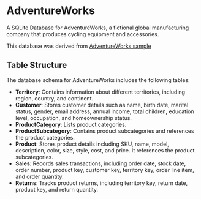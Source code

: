 # AdventureWorks

A SQLite Database for AdventureWorks, a fictional global manufacturing company that produces cycling equipment and accessories.

This database was derived from [AdventureWorks sample](https://github.com/richhuwtaylor/adventure-works)

## Table Structure

The database schema for AdventureWorks includes the following tables:

- **Territory**: Contains information about different territories, including region, country, and continent.
- **Customer**: Stores customer details such as name, birth date, marital status, gender, email address, annual income, total children, education level, occupation, and homeownership status.
- **ProductCategory**: Lists product categories.
- **ProductSubcategory**: Contains product subcategories and references the product categories.
- **Product**: Stores product details including SKU, name, model, description, color, size, style, cost, and price. It references the product subcategories.
- **Sales**: Records sales transactions, including order date, stock date, order number, product key, customer key, territory key, order line item, and order quantity.
- **Returns**: Tracks product returns, including territory key, return date, product key, and return quantity.
